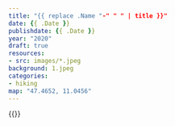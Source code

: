 ```yaml
---
title: "{{ replace .Name "-" " " | title }}"
date: {{ .Date }}
publishdate: {{ .Date }}
year: "2020"
draft: true
resources:
- src: images/*.jpeg
background: 1.jpeg
categories:
- hiking
map: "47.4652, 11.0456"
---
```


<!--more-->

{{<rimg src="1.jpeg" alt="">}}
